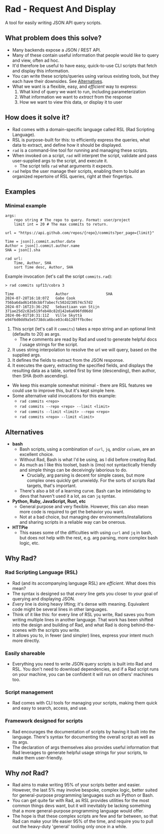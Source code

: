 # Rad - Request And Display

A tool for easily writing JSON API query scripts.

## What problem does this solve?

- Many backends expose a JSON / REST API.
- Many of these contain useful information that people would like to query and view, often ad hoc.
- It'd therefore be useful to have easy, quick-to-use CLI scripts that fetch and display this information.
- You can write these scripts/queries using various existing tools, but they each have their downsides. See [Alternatives](#alternatives).
- What we want is a flexible, easy, and *efficient* way to express:
  1. What kind of query we want to run, including parameterization
  2. What information we want to *extract* from the response
  3. How we want to view this data, or display it to user

## How does it solve it?

- Rad comes with a domain-specific language called RSL (Rad Scripting Language).
- RSL is purpose-built for this: to efficiently express the queries, what data to extract, and define how it should be displayed.
- `rad` is a command-line tool for running and managing these scripts.
- When invoked on a script, `rad` will interpret the script, validate and pass user-supplied args to the script, and execute it.
  - The script tells `rad` what arguments it expects.
- `rad` helps the user manage their scripts, enabling them to build an organized repertoire of RSL queries, right at their fingertips.

## Examples

### Minimal example

```
args:
    repo string # The repo to query. Format: user/project
    limit int = 20 # The max commits to return.
    
url = "https://api.github.com/repos/{repo}/commits?per_page={limit}"

Time = json[].commit.author.date
Author = json[].commit.author.name
SHA = json[].sha

rad url:
    Time, Author, SHA
    sort Time desc, Author, SHA
```

Example invocation (let's call the script `commits.rad`):

```
> rad commits spf13/cobra 3

Time                   Author                 SHA
2024-07-28T16:18:07Z   Gabe Cook              756ba6dad61458cbbf7abecfc502d230574c57d2
2024-07-16T23:36:29Z   Sebastiaan van Stijn   371ae25d2c82e519feb48c82d142e6a696fd06dd
2024-06-01T10:31:11Z   Ville Skyttä           e94f6d0dd9a5e5738dca6bce03c4b1207ffbc0ec
```

1. This script (let's call it `commits`) takes a repo string and an optional limit (defaults to 20) as args.
   - The `#` comments are read by Rad and used to generate helpful docs / usage strings for the script.
2. It uses string interpolation to resolve the url we will query, based on the supplied args.
3. It defines the fields to extract from the JSON response.
4. It executes the query, extracting the specified fields, and displays the resulting data as a table, sorted first by time (descending), then author, then SHA (both ascending).
- We keep this example somewhat minimal - there are RSL features we could use to improve this, but it's kept simple here.
- Some alternative valid invocations for this example:
  - `rad commits <repo>`
  - `rad commits --repo <repo> --limit <limit>`
  - `rad commits --limit <limit> --repo <repo>`
  - `rad commits <repo> --limit <limit>`

## Alternatives

- **bash**
  - Bash scripts, using a combination of `curl`, `jq`, and/or `column`, are an excellent choice.
  - Without Rad, Bash is what I'd be using, as I did before creating Rad.
  - As much as I like this toolset, bash is (imo) not syntactically friendly and simple things can be deceivingly laborious to do.
    - Crucially, arg parsing is decent for simple cases, but more complex ones quickly get unwieldy. For the sorts of scripts Rad targets, that's important.
  - There's also a bit of a learning curve. Bash can be intimidating to devs that haven't used it a lot, as can `jq` syntax.
- **Python, Ruby, JavaScript, Rust, etc**
  - General purpose and very flexible. However, this can also mean more code is required to get the behavior you want.
  - Not at a bad choice, but managing dev environments/installations and sharing scripts in a reliable way can be onerous.  
- **HTTPie**
  - This eases some of the difficulties with using `curl` and `jq` in bash, but does not help with the rest, e.g. arg parsing, more complex bash logic, etc.

## Why Rad?

### Rad Scripting Language (RSL)

- Rad (and its accompanying language RSL) are *efficient*. What does this mean?
- The syntax is designed so that *every* line gets you closer to your goal of querying and displaying JSON.
- *Every* line is doing heavy lifting; it's dense with meaning. Equivalent code might be several lines in other languages.
- Think of it like this: for every line of RSL you write, Rad saves you from writing multiple lines in another language. That work has been shifted into the design and building of Rad, and what Rad is doing behind-the-scenes with the scripts you write.
- It allows you to, in fewer (and simpler) lines, express your intent much more directly.

### Easily shareable

- Everything you need to write JSON query scripts is built into Rad and RSL. You don't need to download dependencies, and if a Rad script runs on your machine, you can be confident it will run on others' machines too.

### Script management

- Rad comes with CLI tools for managing your scripts, making them quick and easy to search, access, and use.

### Framework designed for scripts

- Rad encourages the documentation of scripts by having it built into the language. There's syntax for documenting the overall script as well as its args.
- The declaration of args themselves also provides useful information that Rad leverages to generate helpful usage strings for your scripts, to make them user-friendly.

## Why *not* Rad?

- Rad aims to make writing 95% of your scripts better and easier. However, the last 5% may involve bespoke, complex logic, better suited for general-purpose programming languages such as Python or Bash.
- You can get quite far with Rad, as RSL provides utilities for the most common things devs want, but it will inevitably be lacking something that a more general-purpose programming language would offer.
- The hope is that these complex scripts are few and far between, so that Rad can make your life easier 95% of the time, and require you to pull out the heavy-duty 'general' tooling only once in a while.
